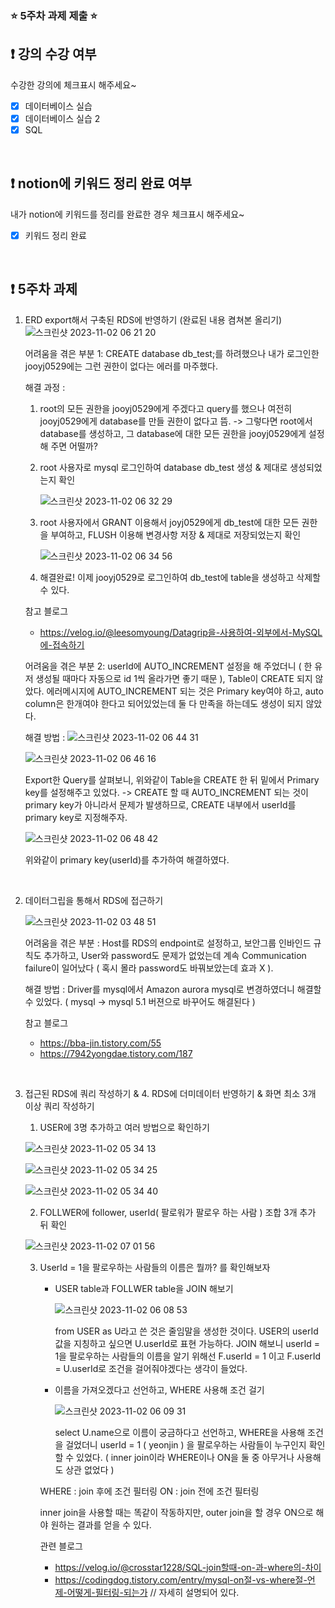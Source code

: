### ⭐️ 5주차 과제 제출 ⭐️

## ❗️ 강의 수강 여부
수강한 강의에 체크표시 해주세요~

- [x] 데이터베이스 실습
- [x] 데이터베이스 실습 2
- [x] SQL

<br>

## ❗️ notion에 키워드 정리 완료 여부
내가 notion에 키워드를 정리를 완료한 경우 체크표시 해주세요~

- [x] 키워드 정리 완료

<br>

## ❗️ 5주차 과제
1. ERD export해서 구축된 RDS에 반영하기
   (완료된 내용 켬쳐본 올리기)
   ![스크린샷 2023-11-02 06 21 20](https://github.com/yeonjinJoo/2023-Server-Study/assets/102257328/0391857d-fc16-40b1-b1f9-1bae2e6d177b)

   어려움을 겪은 부분 1: CREATE database db_test;를 하려했으나 내가 로그인한 jooyj0529에는 그런 권한이 없다는 에러를 마주했다.
   
   해결 과정 :
   1. root의 모든 권한을 jooyj0529에게 주겠다고 query를 했으나 여전히 jooyj0529에게 database를 만들 권한이 없다고 뜸.
   -> 그렇다면 root에서 database를 생성하고, 그 database에 대한 모든 권한을 jooyj0529에게 설정해 주면 어떨까?
  
   2. root 사용자로 mysql 로그인하여 database db_test 생성 & 제대로 생성되었는지 확인

      ![스크린샷 2023-11-02 06 32 29](https://github.com/yeonjinJoo/2023-Server-Study/assets/102257328/6f4cd2dc-7e00-42c1-b730-5e3dd272de70)

   3. root 사용자에서 GRANT 이용해서 joyj0529에게 db_test에 대한 모든 권한을 부여하고, FLUSH 이용해 변경사항 저장 & 제대로 저장되었는지 확인
      
      ![스크린샷 2023-11-02 06 34 56](https://github.com/yeonjinJoo/2023-Server-Study/assets/102257328/eeb42d28-c48b-418d-9dbc-71f7f347ac67)

   4. 해결완료! 이제 jooyj0529로 로그인하여 db_test에 table을 생성하고 삭제할 수 있다.
  

   참고 블로그
   - https://velog.io/@leesomyoung/Datagrip을-사용하여-외부에서-MySQL에-접속하기
  

   어려움을 겪은 부분 2: userId에 AUTO_INCREMENT 설정을 해 주었더니 ( 한 유저 생성될 때마다 자동으로 id 1씩 올라가면 좋기 때문 ), Table이 CREATE 되지 않았다. 에러메시지에 AUTO_INCREMENT 되는 것은 Primary key여야 하고, auto column은 한개여야 한다고 되어있었는데 둘 다 만족을 하는데도 생성이 되지 않았다.

   해결 방법 :
   ![스크린샷 2023-11-02 06 44 31](https://github.com/yeonjinJoo/2023-Server-Study/assets/102257328/0ec863a2-530a-4891-b6ad-1cd117e8bf71)
   
   ![스크린샷 2023-11-02 06 46 16](https://github.com/yeonjinJoo/2023-Server-Study/assets/102257328/1fdf1a1b-71c1-46f2-8fd3-690f0efdeb56)


   Export한 Query를 살펴보니, 위와같이 Table을 CREATE 한 뒤 밑에서 Primary key를 설정해주고 있었다.
   -> CREATE 할 때 AUTO_INCREMENT 되는 것이 primary key가 아니라서 문제가 발생하므로, CREATE 내부에서 userId를 primary key로 지정해주자.

   ![스크린샷 2023-11-02 06 48 42](https://github.com/yeonjinJoo/2023-Server-Study/assets/102257328/0b1ed476-2e30-447c-ae12-a7b74b31c5d8)

   위와같이 primary key(userId)를 추가하여 해결하였다.


   
<br/>

2. 데이터그립을 통해서 RDS에 접근하기
   
   ![스크린샷 2023-11-02 03 48 51](https://github.com/yeonjinJoo/2023-Server-Study/assets/102257328/47210491-4553-4830-9d11-cda350f54f35)

   어려움을 겪은 부분 : Host를 RDS의 endpoint로 설정하고, 보안그룹 인바인드 규칙도 추가하고, User와 password도 문제가 없었는데 계속 Communication failure이 일어났다 ( 혹시 몰라 password도 바꿔보았는데 효과 X ).
   
   해결 방법 : Driver를 mysql에서 Amazon aurora mysql로 변경하였더니 해결할 수 있었다. ( mysql -> mysql 5.1 버젼으로 바꾸어도 해결된다 )

   참고 블로그
   - https://bba-jin.tistory.com/55
   - https://7942yongdae.tistory.com/187


<br/>

3. 접근된 RDS에 쿼리 작성하기 & 4. RDS에 더미데이터 반영하기 & 화면 최소 3개 이상 쿼리 작성하기

   1. USER에 3명 추가하고 여러 방법으로 확인하기
   
   ![스크린샷 2023-11-02 05 34 13](https://github.com/yeonjinJoo/2023-Server-Study/assets/102257328/1abddffb-641d-44bf-9251-c8ffa4b1e222)

   ![스크린샷 2023-11-02 05 34 25](https://github.com/yeonjinJoo/2023-Server-Study/assets/102257328/b403b01b-6ea8-4b37-bb16-0ea7c1b5a9c1)

   ![스크린샷 2023-11-02 05 34 40](https://github.com/yeonjinJoo/2023-Server-Study/assets/102257328/73b4c01f-4454-4bb4-99d2-8bd9bcf975ca)


   2. FOLLWER에 follower, userId( 팔로워가 팔로우 하는 사람 ) 조합 3개 추가 뒤 확인
   
   ![스크린샷 2023-11-02 07 01 56](https://github.com/yeonjinJoo/2023-Server-Study/assets/102257328/a36648a2-294d-43f8-8e31-caf929204fe2)

   3. UserId = 1을 팔로우하는 사람들의 이름은 뭘까? 를 확인해보자
      - USER table과 FOLLWER table을 JOIN 해보기
        
        ![스크린샷 2023-11-02 06 08 53](https://github.com/yeonjinJoo/2023-Server-Study/assets/102257328/0ebe8f04-1038-425c-a8ea-cabe621fb4a8)
        
        from USER as U라고 쓴 것은 줄임말을 생성한 것이다. USER의 userId 값을 지칭하고 싶으면 U.userId로 표현 가능하다. JOIN 해보니 userId = 1을 팔로우하는 사람들의 이름을 알기 위해선 F.userId = 1 이고 F.userId = U.userId로 조건을 걸어줘야겠다는 생각이 들었다.

      - 이름을 가져오겠다고 선언하고, WHERE 사용해 조건 걸기
        
        ![스크린샷 2023-11-02 06 09 31](https://github.com/yeonjinJoo/2023-Server-Study/assets/102257328/dcff10f9-1a38-41f6-945f-d9aff27d34c8)

        select U.name으로 이름이 궁금하다고 선언하고, WHERE을 사용해 조건을 걸었더니 userId = 1 ( yeonjin ) 을 팔로우하는 사람들이 누구인지 확인할 수 있었다. ( inner join이라 WHERE이나 ON을 둘 중 아무거나 사용해도 상관 없었다 )


      WHERE : join 후에 조건 필터링
      ON : join 전에 조건 필터링

      inner join을 사용할 때는 똑같이 작동하지만, outer join을 할 경우 ON으로 해야 원하는 결과를 얻을 수 있다.

      관련 블로그
      - https://velog.io/@crosstar1228/SQL-join할때-on-과-where의-차이
      - https://codingdog.tistory.com/entry/mysql-on절-vs-where절-언제-어떻게-필터링-되는가 // 자세히 설명되어 있다.



  

<br/>



